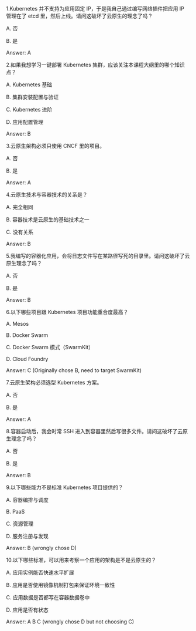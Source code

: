 1.Kubernetes 并不支持为应用固定 IP，于是我自己通过编写网络插件把应用 IP 管理在了 etcd 里，然后上线。请问这破坏了云原生的理念了吗？

A. 否

B. 是

Answer: A

2.如果我想学习一键部署 Kubernetes 集群，应该关注本课程大纲里的哪个知识点？

A. Kubernetes 基础

B. 集群安装配置与验证

C. Kubernetes 进阶

D. 应用配置管理

Answer: B

3.云原生架构必须只使用 CNCF 里的项目。

A. 否

B. 是

Answer: A

4.云原生技术与容器技术的关系是？

A. 完全相同

B. 容器技术是云原生的基础技术之一

C. 没有关系

Answer: B

5.我编写的容器化应用，会将日志文件写在某路径写死的目录里。请问这破坏了云原生理念了吗？

A. 否

B. 是

Answer: B

6.以下哪些项目跟 Kubernetes 项目功能重合度最高？

A. Mesos

B. Docker Swarm

C. Docker Swarm 模式（SwarmKit）

D. Cloud Foundry

Answer: C (Originally chose B, need to target SwarmKit)

7.云原生架构必须选型 Kubernetes 方案。

A. 否

B. 是

Answer: A

8.容器启动后，我会时常 SSH 进入到容器里然后写很多文件。请问这破坏了云原生理念了吗？

A. 否

B. 是

Answer: B

9.以下哪些能力不是标准 Kubernetes 项目提供的？

A. 容器编排与调度

B. PaaS

C. 资源管理

D. 服务注册与发现

Answer: B (wrongly chose D)

10.以下哪些标准，可以用来考察一个应用的架构是不是云原生的？

A. 应用实例能否快速水平扩展

B. 应用是否使用镜像机制打包来保证环境一致性

C. 应用数据是否都写在容器数据卷中

D. 应用是否有状态

Answer: A B C (wrongly chose D but not choosing C)

